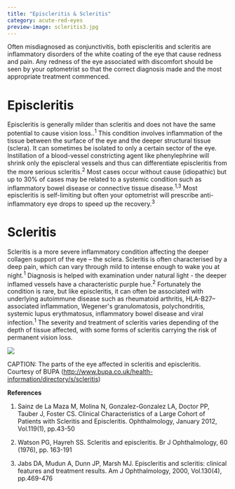 ```yaml
---
title: "Episcleritis & Scleritis"
category: acute-red-eyes
preview-image: scleritis3.jpg
---
```


<div class="employee-heading">
<p>Often misdiagnosed as conjunctivitis, both episcleritis and scleritis are inflammatory disorders of the white coating of the eye that cause redness and pain. Any redness of the eye associated with discomfort should be seen by your optometrist so that the correct diagnosis made and the most appropriate treatment commenced. </p>
</div>

# Episcleritis

Episcleritis is generally milder than scleritis and does not have the same potential to cause vision loss..<sup>1</sup> This condition involves inflammation of the tissue between the surface of the eye and the deeper structural tissue (sclera). It can sometimes be isolated to only a certain sector of the eye. Instillation of a blood-vessel constricting agent like phenylephrine will shrink only the episcleral vessels and thus can differentiate episcleritis from the more serious scleritis.<sup>2</sup> Most cases occur without cause (idiopathic) but up to 30% of cases may be related to a systemic condition such as inflammatory bowel disease or connective tissue disease.<sup>1,3</sup> Most episcleritis is self-limiting but often your optometrist will prescribe anti-inflammatory eye drops to speed up the recovery.<sup>3</sup>

# Scleritis

Scleritis is a more severe inflammatory condition affecting the deeper collagen support of the eye – the sclera. Scleritis is often characterised by a deep pain, which can vary through mild to intense enough to wake you at night.<sup>1</sup> Diagnosis is helped with examination under natural light - the deeper inflamed vessels have a characteristic purple hue.<sup>2</sup> Fortunately the condition is rare, but like episcleritis, it can often be associated with underlying autoimmune disease such as rheumatoid arthritis, HLA-B27–associated inflammation, Wegener's granulomatosis, polychondritis, systemic lupus erythmatosus, inflammatory bowel disease and viral infection.<sup>1</sup> The severity and treatment of scleritis varies depending of the depth of tissue affected, with some forms of scleritis carrying the risk of permanent vision loss.

![](/uploads/eye-sclera-episclera.jpg)

CAPTION: The parts of the eye affected in scleritis and episcleritis. Courtesy of BUPA (http://www.bupa.co.uk/health-information/directory/s/scleritis)

<b>References</b>

1. Sainz de La Maza M, Molina N, Gonzalez-Gonzalez LA, Doctor PP, Tauber J, Foster CS. Clinical Characteristics of a Large Cohort of Patients with Scleritis and Episcleritis. Ophthalmology, January 2012, Vol.119(1), pp.43-50

2. Watson PG, Hayreh SS. Scleritis and episcleritis. Br J Ophthalmology, 60 (1976), pp. 163-191

3. Jabs DA, Mudun A, Dunn JP, Marsh MJ. Episcleritis and scleritis: clinical features and treatment results. Am J Ophthalmology, 2000, Vol.130(4), pp.469-476
